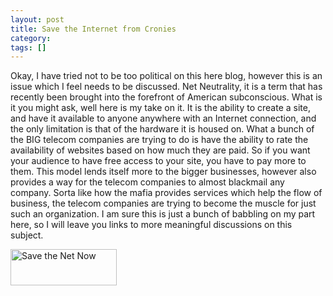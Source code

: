 ```yaml
---
layout: post
title: Save the Internet from Cronies
category: 
tags: []
---
```



Okay, I have tried not to be too political on this here blog, however this is an issue which I feel needs to be discussed.  Net Neutrality, it is a term that has recently been brought into the forefront of American subconscious.  What is it you might ask, well here is my take on it.  It is the ability to create a site, and have it available to anyone anywhere with an Internet connection, and the only limitation is that of the hardware it is housed on.  What a bunch of the BIG telecom companies are trying to do is have the ability to rate the availability of websites based on how much they are paid.  So if you want your audience to have free access to your site, you have to pay more to them.  This model lends itself more to the bigger businesses, however also provides a way for the telecom companies to almost blackmail any company.  Sorta like how the mafia provides services which help the flow of business, the telecom companies are trying to become the muscle for just such an organization.  I am sure this is just a bunch of babbling on my part here, so I will leave you links to more meaningful discussions on this subject.

<a href="http://www.savetheinternet.com/"> <img width="170" height="58" border="0" alt="Save the Net Now" src="http://www.savetheinternet.com/images/sti_button.gif" /></a>
